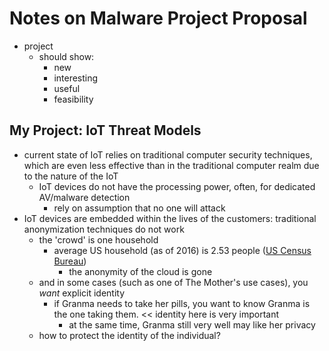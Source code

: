 # Notes on Malware Project Proposal

- project
  - should show:
    - new
    - interesting
    - useful
    - feasibility

## My Project: IoT Threat Models
  - current state of IoT relies on traditional computer security techniques, which are even less effective than in the traditional computer realm due to the nature of the IoT
    - IoT devices do not have the processing power, often, for dedicated AV/malware detection
      - rely on assumption that no one will attack
  - IoT devices are embedded within the lives of the customers: traditional anonymization techniques do not work
    - the 'crowd' is one household
      - average US household (as of 2016) is 2.53 people ([US Census Bureau](https://www.census.gov/hhes/families/data/households.html))
        - the anonymity of the cloud is gone
    - and in some cases (such as one of The Mother's use cases), you *want* explicit identity
      - if Granma needs to take her pills, you want to know Granma is the one taking them. << identity here is very important
        - at the same time, Granma still very well may like her privacy
    - how to protect the identity of the individual?

